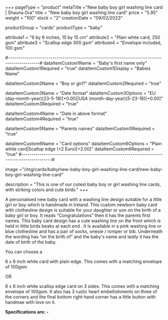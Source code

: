 +++
pageType = "product"
metaTitle ="New baby boy girl washing line card | Shauna Gra"
title = "New baby boy girl washing line card"
price = "5.95"
weight = "100"
stock = "2"
creationDate = "09/02/2023"

productGroup = "cards"
productType = "baby"

attribute1 = "6 by 6 inches, 15 by 15 cm" 
attribute2 = "Plain white card, 250 gsm"
attribute3 = "Scallop edge 300 gsm"
attribute4 = "Envelope included, 100 gsm"

#---------------------------------------------------------------------------------------------#
dataItemCustom1Name = "Baby's first name only"
dataItemCustom1Required = "true"
dataItemCustom1Display = "Babies Name"

dataItemCustom2Name = "Boy or girl?"
dataItemCustom2Required = "true"

dataItemCustom3Name = "Date format"
dataItemCustom3Options = "EU (day-month-year)(23-5-18)[+0.00]|USA (month-day-year)(5-23-18)[+0.00]"
dataItemCustom3Required = "true"

dataItemCustom4Name = "Date in above format"
dataItemCustom4Required = "true"

dataItemCustom5Name = "Parents names"
dataItemCustom5Required = "true"

dataItemCustom6Name = "Card options"
dataItemCustom6Options = "Plain white card|Scallop edge (+2 Euro)[+2.00]"
dataItemCustom6Required = "true"
#---------------------------------------------------------------------------------------------#

image ="/img/cards/baby/new-baby-boy-girl-washing-line-card/new-baby-boy-girl-washing-line-card"

description = "This is one of our cutest baby boy or girl washing line cards, with striking colors and cute birds."
+++

A personalised new baby card with a washing line design suitable for a little girl or boy which is handmade in Ireland. This custom newborn baby card with clothesline design is suitable for your daughter or son on the birth of a baby girl or boy. It reads “Congratulations” then it has the parents first names. This baby card design has a cute washing line on the front which is held in little birds beaks at each end . It is available in a pink washing line or blue clothesline and has a pair of socks, onesie / romper or bib. Underneath the wording has “on the birth of” and the baby's name and lastly it has the date of birth of the baby.

You can choose a

6 x 6 inch white card with plain edge. This comes with a matching envelope of 100gsm

OR

6 x 6 inch white scallop edge card on 3 sides. This comes with a matching envelope of 100gsm. It also has 3 rustic heart embellishments on three of the corners and the final bottom right hand corner has a little button with handmae with love on it.

**Specifications are: -**
